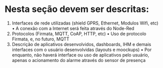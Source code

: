 # Nesta seção devem ser descritas:
1. Interfaces de rede utilizadas (shield GPRS, Ethernet, Modulos Wifi, etc)
•	A conexão com a Internet será feita através do Node-Red<br />
2. Protocolos (Firmata, MQTT, CoAP, HTTP, etc)
•	Uso de protocolo Firmata, e, no futuro, MQTT<br />
3. Descrição de aplicativos desenvolvidos, dashboards, IHM e demais interfaces com o usuário desenvolvidas (layouts e moockups)
•	Por enquanto, não haverá interface ou uso de aplicativos pelo usuário, apenas o acionamento do alarme através do sensor de presença<br />
